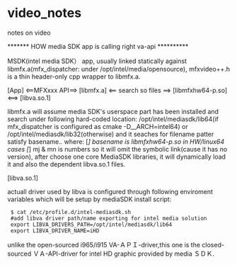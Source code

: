 # video_notes
notes on video


******* HOW media SDK app is calling right va-api **********


MSDK(intel media SDK） app, usually linked statically against libmfx.a(mfx_dispatcher: under /opt/intel/media/opensource), 
mfxvideo++.h is a thin header-only cpp wrapper to libmfx.a. 

[App] <==MFXxxx API==> [libmfx.a] <== search so files ==> [libmfxhw64-p.so] <==> [libva.so.1]

   libmfx.a will assume media SDK's userspace part has been installed and search under following hard-coded location:
          /opt/intel/mediasdk/lib64(if mfx_dispatcher is configured as cmake -D__ARCH=intel64) 
      or  /opt/intel/mediasdk/lib32(otherwise)
      and it seaches for filename patter satisfy basename.<mj>.<mn> where:
         [*]  basename is libmfxhw64-p.so in HW/linux64 cases
         [*]  mj & mn is numbers
      so it will omit the symbolic link(cause it has  no version), after choose one core MediaSDK libraries, it will 
      dynamically load it and also the dependent libva.so.1 files.

[libva.so.1]

actuall driver used by libva is configured through following enviroment variables which will be 
setup by mediaSDK install script:

     $ cat /etc/profile.d/intel-mediasdk.sh 
     #add libva driver path/name exporting for intel media solution
     export LIBVA_DRIVERS_PATH=/opt/intel/mediasdk/lib64
     export LIBVA_DRIVER_NAME=iHD
  
unlike the open-sourced i965/i915 VA-ＡＰＩ-driver,this one is the closed-sourced ＶＡ-API-driver for intel HD graphic provided by 
media ＳＤＫ.

